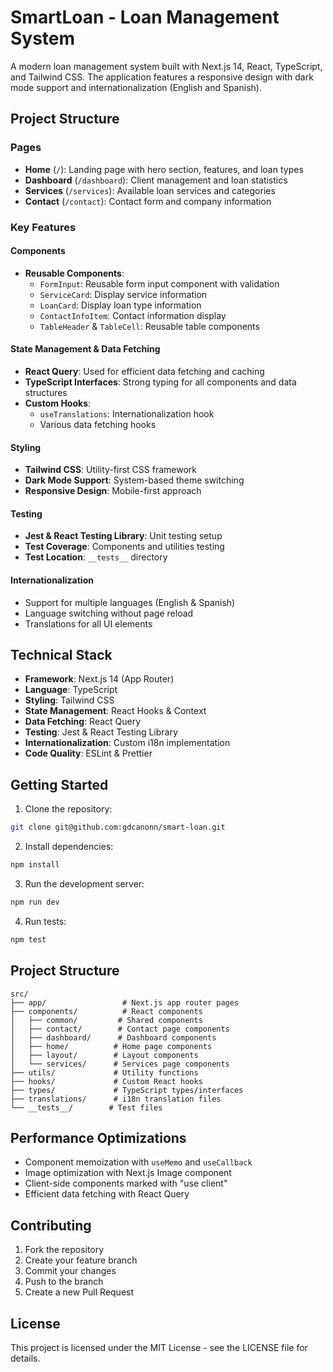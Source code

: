 # SmartLoan - Loan Management System

A modern loan management system built with Next.js 14, React, TypeScript, and Tailwind CSS. The application features a responsive design with dark mode support and internationalization (English and Spanish).

## Project Structure

### Pages

- **Home** (`/`): Landing page with hero section, features, and loan types
- **Dashboard** (`/dashboard`): Client management and loan statistics
- **Services** (`/services`): Available loan services and categories
- **Contact** (`/contact`): Contact form and company information

### Key Features

#### Components

- **Reusable Components**:
  - `FormInput`: Reusable form input component with validation
  - `ServiceCard`: Display service information
  - `LoanCard`: Display loan type information
  - `ContactInfoItem`: Contact information display
  - `TableHeader` & `TableCell`: Reusable table components

#### State Management & Data Fetching

- **React Query**: Used for efficient data fetching and caching
- **TypeScript Interfaces**: Strong typing for all components and data structures
- **Custom Hooks**:
  - `useTranslations`: Internationalization hook
  - Various data fetching hooks

#### Styling

- **Tailwind CSS**: Utility-first CSS framework
- **Dark Mode Support**: System-based theme switching
- **Responsive Design**: Mobile-first approach

#### Testing

- **Jest & React Testing Library**: Unit testing setup
- **Test Coverage**: Components and utilities testing
- **Test Location**: `__tests__` directory

#### Internationalization

- Support for multiple languages (English & Spanish)
- Language switching without page reload
- Translations for all UI elements

## Technical Stack

- **Framework**: Next.js 14 (App Router)
- **Language**: TypeScript
- **Styling**: Tailwind CSS
- **State Management**: React Hooks & Context
- **Data Fetching**: React Query
- **Testing**: Jest & React Testing Library
- **Internationalization**: Custom i18n implementation
- **Code Quality**: ESLint & Prettier

## Getting Started

1. Clone the repository:

```bash
git clone git@github.com:gdcanonn/smart-loan.git
```

2. Install dependencies:

```bash
npm install
```

3. Run the development server:

```bash
npm run dev
```

4. Run tests:

```bash
npm test
```

## Project Structure

```
src/
├── app/                 # Next.js app router pages
├── components/          # React components
│   ├── common/         # Shared components
│   ├── contact/        # Contact page components
│   ├── dashboard/      # Dashboard components
│   ├── home/          # Home page components
│   ├── layout/        # Layout components
│   └── services/      # Services page components
├── utils/             # Utility functions
├── hooks/             # Custom React hooks
├── types/             # TypeScript types/interfaces
├── translations/      # i18n translation files
└── __tests__/        # Test files
```

## Performance Optimizations

- Component memoization with `useMemo` and `useCallback`
- Image optimization with Next.js Image component
- Client-side components marked with "use client"
- Efficient data fetching with React Query

## Contributing

1. Fork the repository
2. Create your feature branch
3. Commit your changes
4. Push to the branch
5. Create a new Pull Request

## License

This project is licensed under the MIT License - see the LICENSE file for details.
